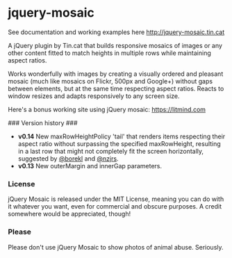 # jquery-mosaic
See documentation and working examples here http://jquery-mosaic.tin.cat

A jQuery plugin by Tin.cat that builds responsive mosaics of images or any other content fitted to match heights in multiple rows while maintaining aspect ratios.

Works wonderfully with images by creating a visually ordered and pleasant mosaic (much like mosaics on Flickr, 500px and Google+) without gaps between elements, but at the same time respecting aspect ratios. Reacts to window resizes and adapts responsively to any screen size.

Here's a bonus working site using jQuery mosaic: https://litmind.com

### Version history ###
* **v0.14** New maxRowHeightPolicy 'tail' that renders items respecting their aspect ratio without surpassing the specified maxRowHeight, resulting in a last row that might not completely fit the screen horizontally, suggested by [@borekl](https://github.com/borekl) and [@nzjrs](https://github.com/nzjrs).
* **v0.13** New outerMargin and innerGap parameters.

### License ###
jQuery Mosaic is released under the MIT License, meaning you can do with it whatever you want, even for commercial and obscure purposes. A credit somewhere would be appreciated, though!

### Please ###
Please don't use jQuery Mosaic to show photos of animal abuse. Seriously.
